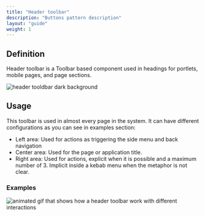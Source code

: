 ```yaml
---
title: "Header toolbar"
description: "Buttons pattern description"
layout: "guide"
weight: 1
---
```


## Definition

Header toolbar is a Toolbar based component used in headings for portlets, mobile pages, and page sections.

![header tooldbar dark background](../../../images/headerToolbar.png)

## Usage

This toolbar is used in almost every page in the system. It can have different configurations as you can see in examples section:
* Left area: Used for actions as triggering the side menu and back navigation
* Center area: Used for the page or application title.
* Right area: Used for actions, explicit when it is possible and a maximum number of 3. Implicit inside a kebab menu when the metaphor is not clear.

### Examples

![animated gif that shows how a header toolbar work with different interactions](../../../images/headerExample.gif)

